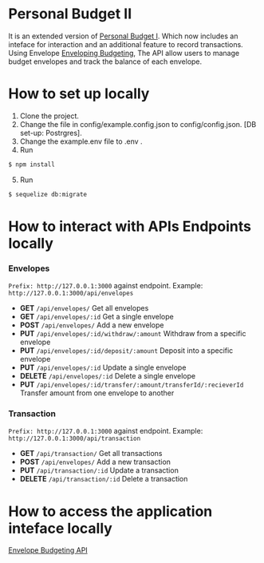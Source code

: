 # Personal Budget II
It is an extended version of [Personal Budget I](https:github.com/CyrilBaah/PersonalBudget). Which now includes an inteface for interaction and an additional feature to record transactions.
Using Envelope [Enveloping Budgeting](https://www.thebalance.com/what-is-envelope-budgeting-1293682),
The API allow users to manage budget envelopes and track the balance of each envelope.

#  How to set up locally

1. Clone the project.
2. Change the file in config/example.config.json to config/config.json. [DB set-up: Postrgres].
3. Change the example.env file to .env .
4. Run 
```sh
$ npm install 
```
5. Run
```sh
$ sequelize db:migrate
```

# How to interact with APIs Endpoints locally
### Envelopes
`Prefix: http://127.0.0.1:3000` against endpoint. Example: `http://127.0.0.1:3000/api/envelopes`
* **GET** `/api/envelopes/` Get all envelopes
* **GET** `/api/envelopes/:id` Get a single envelope
* **POST** `/api/envelopes/` Add a new envelope
* **PUT** `/api/envelopes/:id/withdraw/:amount` Withdraw from a specific envelope
* **PUT** `/api/envelopes/:id/deposit/:amount` Deposit into a specific envelope
* **PUT** `/api/envelopes/:id` Update a single envelope 
* **DELETE** `/api/envelopes/:id` Delete a single envelope 
* **PUT** `/api/envelopes/:id/transfer/:amount/transferId/:recieverId` Transfer amount from one envelope to another

### Transaction
`Prefix: http://127.0.0.1:3000` against endpoint. Example: `http://127.0.0.1:3000/api/transaction`
* **GET** `/api/transaction/` Get all transactions
* **POST** `/api/envelopes/` Add a new transaction
* **PUT** `/api/transaction/:id` Update a transaction  
* **DELETE** `/api/transaction/:id` Delete a transaction 

# How to access the application inteface locally
[Envelope Budgeting API](http://127.0.0.1:3000)